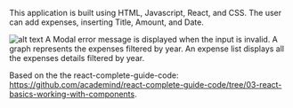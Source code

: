 This application is built using HTML, Javascript, React, and CSS.
The user can add expenses, inserting Title, Amount, and Date.

![alt text](http://url/images/img_0000.jpg)
A Modal error message is displayed when the input is invalid.
A graph represents the expenses filtered by year.
An expense list displays all the expenses details filtered by year.

Based on the the react-complete-guide-code: https://github.com/academind/react-complete-guide-code/tree/03-react-basics-working-with-components.
